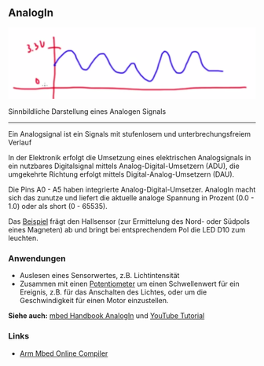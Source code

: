 ## AnalogIn

![](../../images/AnalogIn.png)

Sinnbildliche Darstellung eines Analogen Signals
- - -

Ein Analogsignal ist ein Signals mit stufenlosem und unterbrechungsfreiem Verlauf

In der Elektronik erfolgt die Umsetzung eines elektrischen Analogsignals in ein nutzbares Digitalsignal mittels Analog-Digital-Umsetzern (ADU), die umgekehrte Richtung erfolgt mittels Digital-Analog-Umsetzern (DAU).

Die Pins A0 - A5 haben integrierte Analog-Digital-Umsetzer. AnalogIn macht sich das zunutze und liefert die aktuelle analoge Spannung in Prozent (0.0 - 1.0) oder als short (0 - 65535).

Das [Beispiel](src/main.cpp) frägt den Hallsensor (zur Ermittelung des Nord- oder Südpols eines Magneten) ab und bringt bei entsprechendem Pol die LED D10 zum leuchten.

### Anwendungen

*   Auslesen eines Sensorwertes, z.B. Lichtintensität
*   Zusammen mit einen [Potentiometer](http://de.wikipedia.org/wiki/Potentiometer) um einen Schwellenwert für ein Ereignis, z.B. für das Anschalten des Lichtes, oder um die Geschwindigkeit für einen Motor einzustellen.

**Siehe auch:** [mbed Handbook AnalogIn](https://docs.mbed.com/docs/mbed-os-api-reference/en/latest/APIs/io/AnalogIn/) und [YouTube Tutorial](https://www.youtube.com/watch?v=LLXJ3KE1XZw)

### Links

*  [Arm Mbed Online Compiler](https://os.mbed.com/compiler/#import:/teams/IoTKitV3/code/AnalogIn/)
